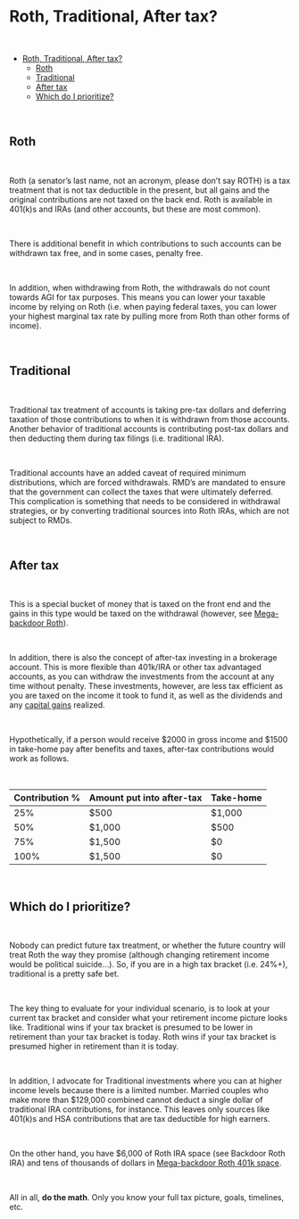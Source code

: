 # Roth, Traditional, After tax?  

&nbsp;  

- [Roth, Traditional, After tax?](#roth-traditional-after-tax)
  - [Roth](#roth)
  - [Traditional](#traditional)
  - [After tax](#after-tax)
  - [Which do I prioritize?](#which-do-i-prioritize)

&nbsp;  

## Roth

&nbsp;  

Roth (a senator’s last name, not an acronym, please don’t say ROTH) is a tax treatment that is not tax deductible in the present, but all gains and the original contributions are not taxed on the back end. Roth is available in 401(k)s and IRAs (and other accounts, but these are most common).

&nbsp;  

There is additional benefit in which contributions to such accounts can be withdrawn tax free, and in some cases, penalty free.

&nbsp;  

In addition, when withdrawing from Roth, the withdrawals do not count towards AGI for tax purposes. This means you can lower your taxable income by relying on Roth (i.e. when paying federal taxes, you can lower your highest marginal tax rate by pulling more from Roth than other forms of income).

&nbsp;  

## Traditional  

&nbsp;  

Traditional tax treatment of accounts is taking pre-tax dollars and deferring taxation of those contributions to when it is withdrawn from those accounts. Another behavior of traditional accounts is contributing post-tax dollars and then deducting them during tax filings (i.e. traditional IRA).

&nbsp;  

Traditional accounts have an added caveat of required minimum distributions, which are forced withdrawals. RMD’s are mandated to ensure that the government can collect the taxes that were ultimately deferred. This complication is something that needs to be considered in withdrawal strategies, or by converting traditional sources into Roth IRAs, which are not subject to RMDs.

&nbsp;  

## After tax  

&nbsp;  

This is a special bucket of money that is taxed on the front end and the gains in this type would be taxed on the withdrawal (however, see [Mega-backdoor Roth](/tax-advantaged-accounts/401k/megabackdoor-roth)).

&nbsp;  

In addition, there is also the concept of after-tax investing in a brokerage account. This is more flexible than 401k/IRA or other tax advantaged accounts, as you can withdraw the investments from the account at any time without penalty. These investments, however, are less tax efficient as you are taxed on the income it took to fund it, as well as the dividends and any [capital gains](/taxation/capital-gains) realized.

&nbsp;  

Hypothetically, if a person would receive $2000 in gross income and $1500 in take-home pay after benefits and taxes, after-tax contributions would work as follows.

&nbsp;  

| Contribution % | Amount put into after-tax | Take-home |
| -------------- | ------------------------- | --------- |
| 25% | $500 | $1,000 |
| 50% | $1,000 | $500 |
| 75% | $1,500 | $0 |
| 100% | $1,500 | $0 |

&nbsp;  

## Which do I prioritize?

&nbsp;  

Nobody can predict future tax treatment, or whether the future country will treat Roth the way they promise (although changing retirement income would be political suicide…). So, if you are in a high tax bracket (i.e. 24%+), traditional is a pretty safe bet.

&nbsp;  

The key thing to evaluate for your individual scenario, is to look at your current tax bracket and consider what your retirement income picture looks like. Traditional wins if your tax bracket is presumed to be lower in retirement than your tax bracket is today. Roth wins if your tax bracket is presumed higher in retirement than it is today. 

&nbsp;  

In addition, I advocate for Traditional investments where you can at higher income levels because there is a limited number. Married couples who make more than $129,000 combined cannot deduct a single dollar of traditional IRA contributions, for instance. This leaves only sources like 401(k)s and HSA contributions that are tax deductible for high earners.

&nbsp;  

On the other hand, you have $6,000 of Roth IRA space (see Backdoor Roth IRA) and tens of thousands of dollars in [Mega-backdoor Roth 401k space](/tax-advantaged-accounts/401k/megabackdoor-roth). 

&nbsp;  

All in all, **do the math**. Only you know your full tax picture, goals, timelines, etc.
